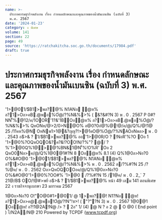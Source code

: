 ```yaml
---
name: >-
  ประกาศกรมธุรกิจพลังงาน เรื่อง กำหนดลักษณะและคุณภาพของน้ำมันเบนซิน (ฉบับที่ 3)
  พ.ศ. 2567
date: '2024-01-23'
category: ง พิเศษ
volume: 141
section: 22
page: 49
source: 'https://ratchakitcha.soc.go.th/documents/17984.pdf'
draft: true
---
```


# ประกาศกรมธุรกิจพลังงาน เรื่อง กำหนดลักษณะและคุณภาพของน้ำมันเบนซิน (ฉบับที่ 3) พ.ศ. 2567

'1>@01/$B1>พล?@% N1ANอ ํ@ห% ล?1>Oล>คB.@พอ%Oํ@/?%N&%>% ( &?&#?N 3) พ . 0 . 2567 P 0#?NN'็%@12/ค/1OOR'1?&'1BOอํ@ห% ล?1>Oล>คB.@พอ%Oํ@/?%N&%>% QหONห/@>2/0>N@O% อ@0?0อํ@%@!@/ค/@/Q%/@!1@ 25 /11คห%@N OหNพ1>1@&?ญญ?!>@1คO@%Oํ@/?%NAOอNพล> พ . 0 . 2543 อ$>& ? 1/$B1>พล?@% ออ'1>@0R/O ? !NอR'%?O Oอ 1 '1>@0%?OQหOQO&?ค?&!?OO!N/?%"? @/ ? %'1>@0Q%1@>@%BN&1@N'็%!O%R' Oอ 2 QหO0Nล>ค/@/Q%1@0@1#?N 8 Oอํ@ห% 8.1 (4) Q%1@0ล>Nอ?0 O%&#O@0 '1>@01/$B1>พล?@% N1ANอ ํ@ห% ล?1>Oล>คB.@พอ%Oํ@/?%N&%>% พ . 0 . 2562 ล/?%#?N 25 /?%@ค/ พ . 0 . 2562 Oล>QหOQOOอค/@/Q%1@0ล>Nอ?0 O%&#O@0'1>@0%?OO#% '1>@0  /?%#?N 15 /1@ค/ พ . 0 . 2_` 7 21@/B$ OO/!@#>พ0์ อ$>& ? 1/$B1>พล?@% หน้า 49 เลม 141 ตอนพิเศษ 22 ง ราชกิจจานุเบกษา 23 มกราคม 2567

1@0ล>Nอ?0 O!"O@0#1>@01/ @ 1>พล?@! N1?Nอ ํ@ห! ล?1>Oล>ค@.@พอ!Oํ@/?!N"!ซ>! ( "?"?N 3) พ . 0 . 2567 1@0@1 Oอํ@ห! อ?!1@2A!Nํ@ /> ?  2อ" 1/ (4) @ N ? อ 2 @  O @0 ( End point ) ไ/N2A/N@ 210 Powered by TCPDF (www.tcpdf.org)
